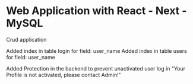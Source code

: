 # Web Application with React - Next - MySQL
 Crud application


Added index in table login for field: user_name
Added index in table users for field: user_name

Added Protection in the backend to prevent unactivated user log in
"Your Profile is not activated, please contact Admin!"